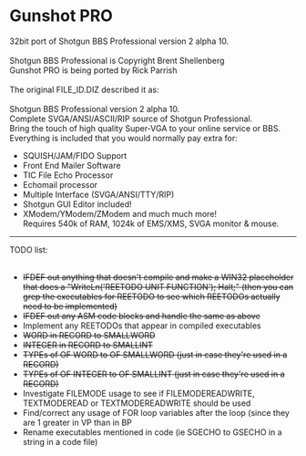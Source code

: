 Gunshot PRO
===========

32bit port of Shotgun BBS Professional version 2 alpha 10.<br />  
Shotgun BBS Professional is Copyright Brent Shellenberg<br />
Gunshot PRO is being ported by Rick Parrish<br />
<br />
The original FILE_ID.DIZ described it as:<br />
<br />
Shotgun BBS Professional version 2 alpha 10.<br />
Complete SVGA/ANSI/ASCII/RIP source of Shotgun Professional. <br />
Bring the touch of high quality Super-VGA to your online service or BBS. <br />
Everything is included that you would normally pay extra for:<br /> 
  * SQUISH/JAM/FIDO Support<br /> 
  * Front End Mailer Software<br /> 
  * TIC File Echo Processor<br /> 
  * Echomail processor<br /> 
  * Multiple Interface (SVGA/ANSI/TTY/RIP) <br />
  * Shotgun GUI Editor included!<br /> 
  * XModem/YModem/ZModem and much much more! <br />
Requires 540k of RAM, 1024k of EMS/XMS, SVGA monitor & mouse.<br />

<hr />

TODO list:<br />
<br />
<ul>
  <li style="text-decoration: line-through;">IFDEF out anything that doesn't compile and make a WIN32 placeholder that does a "WriteLn('REETODO UNIT FUNCTION'); Halt;" (then you can grep the executables for REETODO to see which REETODOs actually need to be implemented)</li>
  <li style="text-decoration: line-through;">IFDEF out any ASM code blocks and handle the same as above</li>
  <li>Implement any REETODOs that appear in compiled executables</li>
  <li style="text-decoration: line-through;">WORD in RECORD to SMALLWORD</li>
  <li style="text-decoration: line-through;">INTEGER in RECORD to SMALLINT</li>
  <li style="text-decoration: line-through;">TYPEs of OF WORD to OF SMALLWORD (just in case they're used in a RECORD)</li>
  <li style="text-decoration: line-through;">TYPEs of OF INTEGER to OF SMALLINT (just in case they're used in a RECORD)</li>
  <li>Investigate FILEMODE usage to see if FILEMODEREADWRITE, TEXTMODEREAD or TEXTMODEREADWRITE should be used</li>
  <li>Find/correct any usage of FOR loop variables after the loop (since they are 1 greater in VP than in BP</li>
  <li>Rename executables mentioned in code (ie SGECHO to GSECHO in a string in a code file)</li>
</ul>